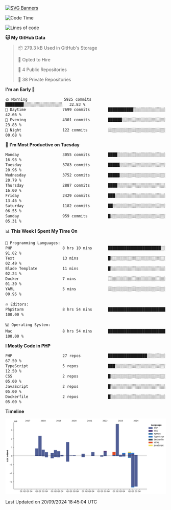 [![SVG Banners](https://svg-banners.vercel.app/api?type=glitch&text1=Gere_Lajos%F0%9F%92%BB&width=800&height=400)](https://github.com/Akshay090/svg-banners)

<!--START_SECTION:waka-->
![Code Time](http://img.shields.io/badge/Code%20Time-1%2C864%20hrs%2029%20mins-blue)

![Lines of code](https://img.shields.io/badge/From%20Hello%20World%20I%27ve%20Written-14.6%20million%20lines%20of%20code-blue)

**🐱 My GitHub Data** 

> 📦 279.3 kB Used in GitHub's Storage 
 > 
> 💼 Opted to Hire
 > 
> 📜 4 Public Repositories 
 > 
> 🔑 38 Private Repositories 
 > 
**I'm an Early 🐤** 

```text
🌞 Morning                5925 commits        ████████░░░░░░░░░░░░░░░░░   32.83 % 
🌆 Daytime                7699 commits        ███████████░░░░░░░░░░░░░░   42.66 % 
🌃 Evening                4301 commits        ██████░░░░░░░░░░░░░░░░░░░   23.83 % 
🌙 Night                  122 commits         ░░░░░░░░░░░░░░░░░░░░░░░░░   00.68 % 
```
📅 **I'm Most Productive on Tuesday** 

```text
Monday                   3055 commits        ████░░░░░░░░░░░░░░░░░░░░░   16.93 % 
Tuesday                  3783 commits        █████░░░░░░░░░░░░░░░░░░░░   20.96 % 
Wednesday                3752 commits        █████░░░░░░░░░░░░░░░░░░░░   20.79 % 
Thursday                 2887 commits        ████░░░░░░░░░░░░░░░░░░░░░   16.00 % 
Friday                   2429 commits        ███░░░░░░░░░░░░░░░░░░░░░░   13.46 % 
Saturday                 1182 commits        ██░░░░░░░░░░░░░░░░░░░░░░░   06.55 % 
Sunday                   959 commits         █░░░░░░░░░░░░░░░░░░░░░░░░   05.31 % 
```


📊 **This Week I Spent My Time On** 

```text
💬 Programming Languages: 
PHP                      8 hrs 10 mins       ███████████████████████░░   91.82 % 
Text                     13 mins             █░░░░░░░░░░░░░░░░░░░░░░░░   02.49 % 
Blade Template           11 mins             █░░░░░░░░░░░░░░░░░░░░░░░░   02.24 % 
Docker                   7 mins              ░░░░░░░░░░░░░░░░░░░░░░░░░   01.39 % 
YAML                     5 mins              ░░░░░░░░░░░░░░░░░░░░░░░░░   00.95 % 

🔥 Editors: 
PhpStorm                 8 hrs 54 mins       █████████████████████████   100.00 % 

💻 Operating System: 
Mac                      8 hrs 54 mins       █████████████████████████   100.00 % 
```

**I Mostly Code in PHP** 

```text
PHP                      27 repos            █████████████████░░░░░░░░   67.50 % 
TypeScript               5 repos             ███░░░░░░░░░░░░░░░░░░░░░░   12.50 % 
CSS                      2 repos             █░░░░░░░░░░░░░░░░░░░░░░░░   05.00 % 
JavaScript               2 repos             █░░░░░░░░░░░░░░░░░░░░░░░░   05.00 % 
Dockerfile               2 repos             █░░░░░░░░░░░░░░░░░░░░░░░░   05.00 % 
```



**Timeline**

![Lines of Code chart](https://raw.githubusercontent.com/gere-lajos/gere-lajos/main/assets/bar_graph.png)


 Last Updated on 20/09/2024 18:45:04 UTC
<!--END_SECTION:waka-->
